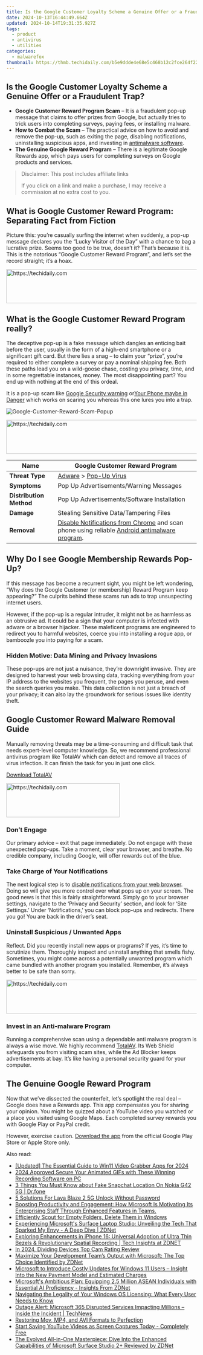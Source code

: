 ```yaml
---
title: Is the Google Customer Loyalty Scheme a Genuine Offer or a Fraudulent Trap?
date: 2024-10-13T16:44:49.664Z
updated: 2024-10-14T19:31:35.927Z
tags:
  - product
  - antivirus
  - utilities
categories:
  - malwarefox
thumbnail: https://thmb.techidaily.com/b5e9ddde4e68e5c468b12c2fce264f22eb978dc955e335250b1f4d060c7be8f8.jpg
---
```


## Is the Google Customer Loyalty Scheme a Genuine Offer or a Fraudulent Trap?

* **Google Customer Reward Program Scam** – It is a fraudulent pop-up message that claims to offer prizes from Google, but actually tries to trick users into completing surveys, paying fees, or installing malware.
* **How to Combat the Scam** – The practical advice on how to avoid and remove the pop-up, such as exiting the page, disabling notifications, uninstalling suspicious apps, and investing in [antimalware software](https://tools.techidaily.com/malwarefox/products/).
* **The Genuine Google Reward Program** – There is a legitimate Google Rewards app, which pays users for completing surveys on Google products and services.

>  Disclaimer: This post includes affiliate links
>
>  If you click on a link and make a purchase, I may receive a commission at no extra cost to you.
>

## What is Google Customer Reward Program: Separating Fact from Fiction

Picture this: you’re casually surfing the internet when suddenly, a pop-up message declares you the “Lucky Visitor of the Day” with a chance to bag a lucrative prize. Seems too good to be true, doesn’t it? That’s because it is. This is the notorious “Google Customer Reward Program”, and let’s set the record straight; it’s a hoax. 

<!-- affiliate ads begin -->
<a href="https://aligracehair.sjv.io/c/5597632/2012406/19272" target="_top" id="2012406">
  <img src="//a.impactradius-go.com/display-ad/19272-2012406" border="0" alt="https://techidaily.com" width="728" height="90"/>
</a>
<img height="0" width="0" src="https://aligracehair.sjv.io/i/5597632/2012406/19272" style="position:absolute;visibility:hidden;" border="0" />
<!-- affiliate ads end -->

## What is the Google Customer Reward Program really?

The deceptive pop-up is a fake message which dangles an enticing bait before the user, usually in the form of a high-end smartphone or a significant gift card. But there lies a snag – to claim your “prize”, you’re required to either complete a survey or pay a nominal shipping fee. Both these paths lead you on a wild-goose chase, costing you privacy, time, and in some regrettable instances, money. The most disappointing part? You end up with nothing at the end of this ordeal.

It is a pop-up scam like [Google Security warning](https://tools.techidaily.com/malwarefox/products/) or[Your Phone maybe in Danger](https://tools.techidaily.com/malwarefox/products/) which works on scaring you whereas this one lures you into a trap.

![](https://www.malwarefox.com/wp-content/uploads/2024/01/Google-Customer-Reward-Scam-Popup.webp "Google-Customer-Reward-Scam-Popup")

<!-- affiliate ads begin -->
<a href="https://appsumo.8odi.net/c/5597632/2105876/7443" target="_top" id="2105876">
  <img src="//a.impactradius-go.com/display-ad/7443-2105876" border="0" alt="https://techidaily.com" width="728" height="90"/>
</a>
<img height="0" width="0" src="https://appsumo.8odi.net/i/5597632/2105876/7443" style="position:absolute;visibility:hidden;" border="0" />
<!-- affiliate ads end -->

| **Name**                | Google Customer Reward Program                                                                                                                                                               |
| ----------------------- | -------------------------------------------------------------------------------------------------------------------------------------------------------------------------------------------- |
| **Threat Type**         | [Adware](https://tools.techidaily.com/malwarefox/products/) \> [Pop-Up Virus](https://tools.techidaily.com/malwarefox/products/)                                                                              |
| **Symptoms**            | Pop Up Advertisements/Warning Messages                                                                                                                                                       |
| **Distribution Method** | Pop Up Advertisements/Software Installation                                                                                                                                                  |
| **Damage**              | Stealing Sensitive Data/Tampering Files                                                                                                                                                      |
| **Removal**             | [Disable Notifications from Chrome](https://tools.techidaily.com/malwarefox/products/) and scan phone using reliable [Android antimalware program](https://tools.techidaily.com/malwarefox/products/). |

## Why Do I see Google Membership Rewards Pop-Up?

If this message has become a recurrent sight, you might be left wondering, “Why does the Google Customer (or membership) Reward Program keep appearing?” The culprits behind these scams run ads to trap unsuspecting internet users. 

However, if the pop-up is a regular intruder, it might not be as harmless as an obtrusive ad. It could be a sign that your computer is infected with adware or a browser hijacker. These maleficent programs are engineered to redirect you to harmful websites, coerce you into installing a rogue app, or bamboozle you into paying for a scam.

### Hidden Motive: Data Mining and Privacy Invasions

These pop-ups are not just a nuisance, they’re downright invasive. They are designed to harvest your web browsing data, tracking everything from your IP address to the websites you frequent, the pages you peruse, and even the search queries you make. This data collection is not just a breach of your privacy; it can also lay the groundwork for serious issues like identity theft.

## Google Customer Reward Malware Removal Guide

Manually removing threats may be a time-consuming and difficult task that needs expert-level computer knowledge. So, we recommend professional antivirus program like TotalAV which can detect and remove all traces of virus infection. It can finish the task for you in just one click.

[Download TotalAV](https://tools.techidaily.com/malwarefox/products/)

<!-- affiliate ads begin -->
<a href="https://aligracehair.sjv.io/c/5597632/2036481/19272" target="_top" id="2036481">
  <img src="//a.impactradius-go.com/display-ad/19272-2036481" border="0" alt="https://techidaily.com" width="300" height="90"/>
</a>
<img height="0" width="0" src="https://aligracehair.sjv.io/i/5597632/2036481/19272" style="position:absolute;visibility:hidden;" border="0" />
<!-- affiliate ads end -->

### Don’t Engage

Our primary advice – exit that page immediately. Do not engage with these unexpected pop-ups. Take a moment, clear your browser, and breathe. No credible company, including Google, will offer rewards out of the blue.

### Take Charge of Your Notifications

The next logical step is to [disable notifications from your web browser](https://tools.techidaily.com/malwarefox/products/). Doing so will give you more control over what pops up on your screen. The good news is that this is fairly straightforward. Simply go to your browser settings, navigate to the ‘Privacy and Security’ section, and look for ‘Site Settings.’ Under ‘Notifications,’ you can block pop-ups and redirects. There you go! You are back in the driver’s seat.

### Uninstall Suspicious / Unwanted Apps

Reflect. Did you recently install new apps or programs? If yes, it’s time to scrutinize them. Thoroughly inspect and uninstall anything that smells fishy. Sometimes, you might come across a potentially unwanted program which came bundled with another program you installed. Remember, it’s always better to be safe than sorry.

<!-- affiliate ads begin -->
<a href="https://aligracehair.sjv.io/c/5597632/2080333/19272" target="_top" id="2080333">
  <img src="//a.impactradius-go.com/display-ad/19272-2080333" border="0" alt="https://techidaily.com" width="728" height="90"/>
</a>
<img height="0" width="0" src="https://aligracehair.sjv.io/i/5597632/2080333/19272" style="position:absolute;visibility:hidden;" border="0" />
<!-- affiliate ads end -->

### Invest in an Anti-malware Program

Running a comprehensive scan using a dependable anti malware program is always a wise move. We highly recommend [TotalAV](https://tools.techidaily.com/malwarefox/products/). Its Web Shield safeguards you from visiting scam sites, while the Ad Blocker keeps advertisements at bay. It’s like having a personal security guard for your computer.

## The Genuine Google Reward Program

Now that we’ve dissected the counterfeit, let’s spotlight the real deal – Google does have a Rewards app. This app compensates you for sharing your opinion. You might be quizzed about a YouTube video you watched or a place you visited using Google Maps. Each completed survey rewards you with Google Play or PayPal credit.

However, exercise caution. [Download the app](https://surveys.google.com/google-opinion-rewards/) from the official Google Play Store or Apple Store only.

<ins class="adsbygoogle"
     style="display:block"
     data-ad-format="autorelaxed"
     data-ad-client="ca-pub-7571918770474297"
     data-ad-slot="1223367746"></ins>

<ins class="adsbygoogle"
     style="display:block"
     data-ad-client="ca-pub-7571918770474297"
     data-ad-slot="8358498916"
     data-ad-format="auto"
     data-full-width-responsive="true"></ins>

<span class="atpl-alsoreadstyle">Also read:</span>
<div><ul>
<li><a href="https://visual-screen-recording.techidaily.com/updated-the-essential-guide-to-win11-video-grabber-apps-for-2024/"><u>[Updated] The Essential Guide to Win11 Video Grabber Apps for 2024</u></a></li>
<li><a href="https://on-screen-recording.techidaily.com/2024-approved-secure-your-animated-gifs-with-these-winning-recording-software-on-pc/"><u>2024 Approved Secure Your Animated GIFs with These Winning Recording Software on PC</u></a></li>
<li><a href="https://location-social.techidaily.com/3-things-you-must-know-about-fake-snapchat-location-on-nokia-g42-5g-drfone-by-drfone-virtual-android/"><u>3 Things You Must Know about Fake Snapchat Location On Nokia G42 5G | Dr.fone</u></a></li>
<li><a href="https://android-unlock.techidaily.com/5-solutions-for-lava-blaze-2-5g-unlock-without-password-by-drfone-android/"><u>5 Solutions For Lava Blaze 2 5G Unlock Without Password</u></a></li>
<li><a href="https://win-tricks.techidaily.com/boosting-productivity-and-engagement-how-microsoft-is-motivating-its-enterprising-staff-through-enhanced-features-in-teams/"><u>Boosting Productivity and Engagement: How Microsoft Is Motivating Its Enterprising Staff Through Enhanced Features in Teams.</u></a></li>
<li><a href="https://win11-tips.techidaily.com/efficiently-scout-for-empty-folders-delete-them-in-windows/"><u>Efficiently Scout for Empty Folders, Delete Them in Windows</u></a></li>
<li><a href="https://win-tricks.techidaily.com/experiencing-microsofts-surface-laptop-studio-unveiling-the-tech-that-sparked-my-envy-a-deep-dive-zdnet/"><u>Experiencing Microsoft's Surface Laptop Studio: Unveiling the Tech That Sparked My Envy - A Deep Dive | ZDNet</u></a></li>
<li><a href="https://tech-hub.techidaily.com/exploring-enhancements-in-iphone-16-universal-adoption-of-ultra-thin-bezels-and-revolutionary-spatial-recording-tech-insights-at-zdnet/"><u>Exploring Enhancements in iPhone 16: Universal Adoption of Ultra Thin Bezels & Revolutionary Spatial Recording | Tech Insights at ZDNET</u></a></li>
<li><a href="https://remote-screen-capture.techidaily.com/in-2024-dividing-devices-top-cam-rating-review/"><u>In 2024, Dividing Devices Top Cam Rating Review</u></a></li>
<li><a href="https://win-tricks.techidaily.com/maximize-your-development-teams-output-with-microsoft-the-top-choice-identified-by-zdnet/"><u>Maximize Your Development Team’s Output with Microsoft: The Top Choice Identified by ZDNet</u></a></li>
<li><a href="https://win-tricks.techidaily.com/microsoft-to-introduce-costly-updates-for-windows-11-users-insight-into-the-new-payment-model-and-estimated-charges/"><u>Microsoft to Introduce Costly Updates for Windows 11 Users – Insight Into the New Payment Model and Estimated Charges</u></a></li>
<li><a href="https://win-tricks.techidaily.com/microsofts-ambitious-plan-equipping-25-million-asean-individuals-with-essential-ai-proficiency-insights-from-zdnet/"><u>Microsoft's Ambitious Plan: Equipping 2.5 Million ASEAN Individuals with Essential AI Proficiency - Insights From ZDNet</u></a></li>
<li><a href="https://win-tricks.techidaily.com/navigating-the-legality-of-your-windows-os-licensing-what-every-user-needs-to-know/"><u>Navigating the Legality of Your Windows OS Licensing: What Every User Needs to Know</u></a></li>
<li><a href="https://win-tricks.techidaily.com/outage-alert-microsoft-365-disrupted-services-impacting-millions-inside-the-incident-technews/"><u>Outage Alert: Microsoft 365 Disrupted Services Impacting Millions – Inside the Incident | TechNews</u></a></li>
<li><a href="https://data-wizards.techidaily.com/restoring-mov-mp4-and-avi-formats-to-perfection/"><u>Restoring Mov, MP4, and AVI Formats to Perfection</u></a></li>
<li><a href="https://youtube-clips.techidaily.com/start-saving-youtube-videos-as-screen-captures-today-completely-free/"><u>Start Saving YouTube Videos as Screen Captures Today - Completely Free</u></a></li>
<li><a href="https://win-tricks.techidaily.com/the-evolved-all-in-one-masterpiece-dive-into-the-enhanced-capabilities-of-microsoft-surface-studio-2plus-reviewed-by-zdnet/"><u>The Evolved All-in-One Masterpiece: Dive Into the Enhanced Capabilities of Microsoft Surface Studio 2+ Reviewed by ZDNet</u></a></li>
</ul></div>

